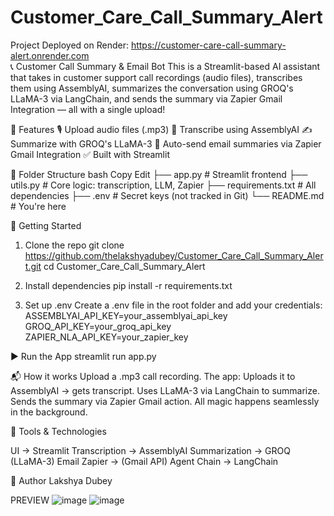 # Customer_Care_Call_Summary_Alert
Project Deployed on Render: https://customer-care-call-summary-alert.onrender.com<br>
📞 Customer Call Summary & Email Bot
This is a Streamlit-based AI assistant that takes in customer support call recordings (audio files), transcribes them using AssemblyAI, summarizes the conversation using GROQ's LLaMA-3 via LangChain, and sends the summary via Zapier Gmail Integration — all with a single upload!

🔧 Features
🎙️ Upload audio files (.mp3)
🧠 Transcribe using AssemblyAI
✍️ Summarize with GROQ's LLaMA-3
📧 Auto-send email summaries via Zapier Gmail Integration
✅ Built with Streamlit

📁 Folder Structure
bash
Copy
Edit
├── app.py              # Streamlit frontend
├── utils.py            # Core logic: transcription, LLM, Zapier
├── requirements.txt    # All dependencies
├── .env                # Secret keys (not tracked in Git)
└── README.md           # You're here

🚀 Getting Started
1. Clone the repo
git clone https://github.com/thelakshyadubey/Customer_Care_Call_Summary_Alert.git
cd Customer_Care_Call_Summary_Alert

2. Install dependencies
pip install -r requirements.txt

3. Set up .env
Create a .env file in the root folder and add your credentials:
ASSEMBLYAI_API_KEY=your_assemblyai_api_key
GROQ_API_KEY=your_groq_api_key
ZAPIER_NLA_API_KEY=your_zapier_key

▶️ Run the App
streamlit run app.py

📬 How it works
Upload a .mp3 call recording.
The app:
Uploads it to AssemblyAI → gets transcript.
Uses LLaMA-3 via LangChain to summarize.
Sends the summary via Zapier Gmail action.
All magic happens seamlessly in the background.

📌 Tools & Technologies

UI -> Streamlit
Transcription ->	AssemblyAI
Summarization ->	GROQ (LLaMA-3)
Email	Zapier -> (Gmail API)
Agent Chain ->	LangChain

🧠 Author
Lakshya Dubey

PREVIEW
![image](https://github.com/user-attachments/assets/83f4cc63-f1ca-4491-9595-d2c9c5536e55)
![image](https://github.com/user-attachments/assets/e63feecd-ce0f-455d-b29d-028179c5049e)

